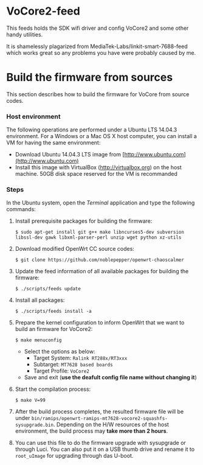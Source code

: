 # VoCore2-feed
This feeds holds the SDK wifi driver and config VoCore2 and some other handy utilities.

It is shamelessly plagarized from MediaTek-Labs/linkit-smart-7688-feed which works great so any problems you have were probably caused by me.

# Build the firmware from sources

This section describes how to build the firmware for VoCore from source codes.


### Host environment
The following operations are performed under a Ubuntu LTS 14.04.3 environment. For a Windows or a Mac OS X host computer, you can install a VM for having the same environment:
* Download Ubuntu 14.04.3 LTS image from [http://www.ubuntu.com](http://www.ubuntu.com)
* Install this image with VirtualBox (http://virtualbox.org) on the host machine. 50GB disk space reserved for the VM is recommanded


### Steps
In the Ubuntu system, open the *Terminal* application and type the following commands:

1. Install prerequisite packages for building the firmware:
    ```
    $ sudo apt-get install git g++ make libncurses5-dev subversion libssl-dev gawk libxml-parser-perl unzip wget python xz-utils
    ```

2. Download modified OpenWrt CC source codes:
    ```
    $ git clone https://github.com/noblepepper/openwrt-chaoscalmer
    ```
3. Update the feed information of all available packages for building the firmware:
    
    ```
    $ ./scripts/feeds update
    ```
4. Install all packages:
    
    ```
    $ ./scripts/feeds install -a
    ```
5. Prepare the kernel configuration to inform OpenWrt that we want to build an firmware for VoCore2:
    
    ```
    $ make menuconfig
    ```
    * Select the options as below:
        * Target System: `Ralink RT288x/RT3xxx`
        * Subtarget: `MT7628 based boards`
        * Target Profile: `VoCore2`
    * Save and exit (**use the deafult config file name without changing it**)
8. Start the compilation process:
    
    ```
    $ make V=99
    ```
9. After the build process completes, the resulted firmware file will be under `bin/ramips/openwrt-ramips-mt7628-vocore2-squashfs-sysupgrade.bin`. Depending on the H/W resources of the host environment, the build process may **take more than 2 hours**.

10. You can use this file to do the firmware upgrade with sysupgrade or through Luci. You can also put it on a USB thumb drive and rename it to `root_uImage` for upgrading through das U-boot.

